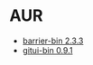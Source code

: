 # AUR

- [barrier-bin 2.3.3](https://aur.archlinux.org/packages/barrier-bin/)
- [gitui-bin 0.9.1](https://aur.archlinux.org/packages/gitui-bin/)
